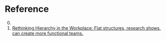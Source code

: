 # Reference

0. []()
0. [Rethinking Hierarchy in the Workplace: Flat structures, research shows, can create more functional teams.](https://www.gsb.stanford.edu/insights/rethinking-hierarchy-workplace)

